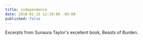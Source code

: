 ```yaml
---
title: independence
date: 2018-01-16 12:29:00 -05:00
published: false
---
```


Excerpts from Sunaura Taylor's excellent book, Beasts of Burden.